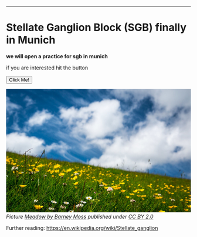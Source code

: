 ------------------------------------------------
# Stellate Ganglion Block (SGB) finally in Munich

**we will open a practice for sgb in munich**

if you are interested hit the button

 <button type="button">Click Me!</button> 

![Meadow](/18304602075_1007d2f2db_c.jpg "Meadow")<br>*Picture [Meadow by Barney Moss](https://www.flickr.com/photos/barneymoss/18304602075/) published under [CC BY 2.0](https://creativecommons.org/licenses/by/2.0/)*

Further reading: <https://en.wikipedia.org/wiki/Stellate_ganglion>

